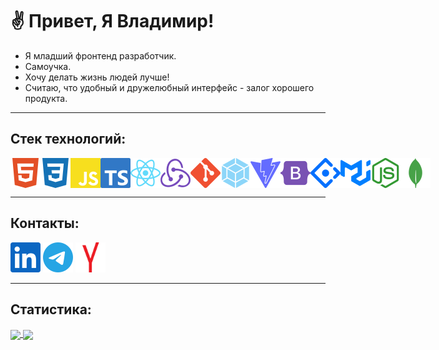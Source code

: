 # ✌ Привет, Я Владимир!

- Я младший фронтенд разработчик.
- Самоучка.
- Хочу делать жизнь людей лучше!
- Считаю, что удобный и дружелюбный интерфейс - залог хорошего продукта.

---
## Стек технологий:

<div style="display: flex">
    <img src="./svg/html5.svg" width="48px" height="48px">
    <img src="./svg/css3.svg" width="48px" height="48px">
    <img src="./svg/javascript.svg" width="48px" height="48px">
    <img src="./svg/typescript.svg" width="48px" height="48px">
    <img src="./svg/react.svg" width="48px" height="48px">
    <img src="./svg/redux.svg" width="48px" height="48px">
    <img src="./svg/git.svg" width="48px" height="48px">
    <img src="./svg/webpack.svg" width="48px" height="48px">
    <img src="./svg/vite.svg" width="48px" height="48px">
    <img src="./svg/bootstrap.svg" width="48px" height="48px">
    <img src="./svg/antdesign.svg" width="48px" height="48px">
    <img src="./svg/mui.svg" width="48px" height="48px">
    <img src="./svg/nodedotjs.svg" width="48px" height="48px">
    <img src="./svg/mongodb.svg" width="48px" height="48px">
</div>

---
## Контакты:

[<img src="./svg/linkedin.svg" width="48px" height="48px">](https://www.linkedin.com/in/%D0%B2%D0%BB%D0%B0%D0%B4%D0%B8%D0%BC%D0%B8%D1%80-%D0%BE%D0%B2%D1%87%D0%B8%D0%BD%D0%BD%D0%B8%D0%BA%D0%BE%D0%B2-801438240/)
[<img src="./svg/telegram.svg" width="48px" height="48px">](https://t.me/bosk_21)
[<img src="./svg/yandex-international-svgrepo-com.svg" width="48px" height="48px">](mailto:vlovc21@yandex.ru)

---

## Статистика:

<a href="https://github.com/anuraghazra/github-readme-stats">
  <img align="center" width="53%" src="https://github-readme-stats.vercel.app/api?username=vlovchinnikov21&show_icons=true&hide=stars,contributes&theme=dark" />
</a>
<a href="https://github.com/anuraghazra/github-readme-stats">
  <img align="center" width="45%" src="https://github-readme-stats.vercel.app/api/top-langs/?username=vlovchinnikov21&layout=compact&theme=dark" />
</a>
